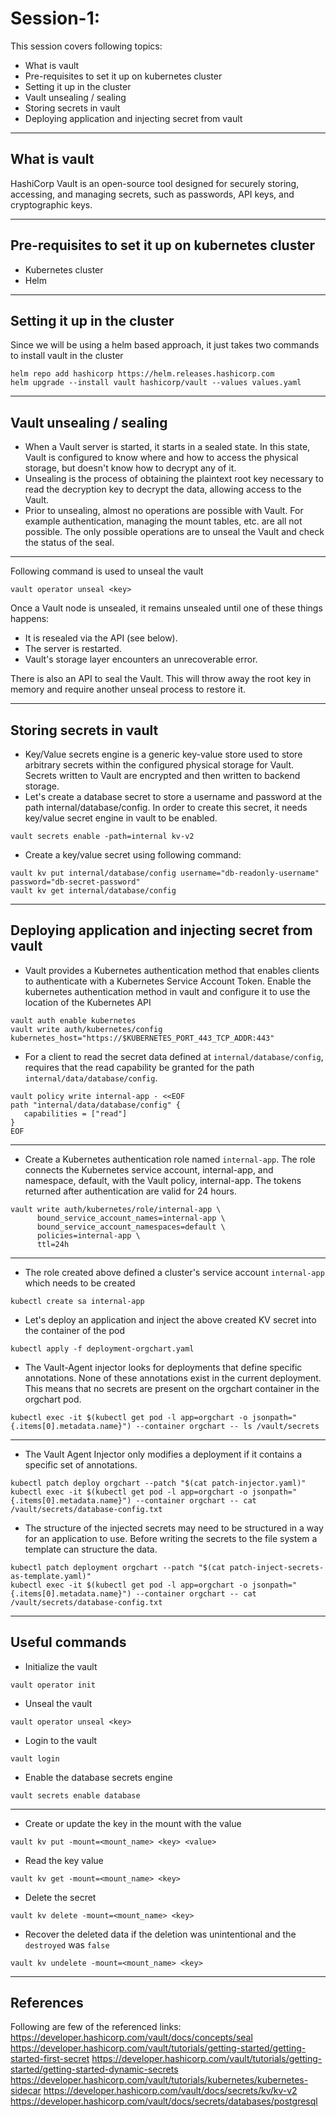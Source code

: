 # Session-1:

This session covers following topics:
- What is vault
- Pre-requisites to set it up on kubernetes cluster
- Setting it up in the cluster
- Vault unsealing / sealing
- Storing secrets in vault
- Deploying application and injecting secret from vault

---
## What is vault
HashiCorp Vault is an open-source tool designed for securely storing, accessing, and managing secrets, such as passwords, API keys, and cryptographic keys.

---
## Pre-requisites to set it up on kubernetes cluster
- Kubernetes cluster
- Helm

---
## Setting it up in the cluster
Since we will be using a helm based approach, it just takes two commands to install vault in the cluster
```
helm repo add hashicorp https://helm.releases.hashicorp.com
helm upgrade --install vault hashicorp/vault --values values.yaml
```

---
## Vault unsealing / sealing
- When a Vault server is started, it starts in a sealed state. In this state, Vault is configured to know where and how to access the physical storage, but doesn't know how to decrypt any of it.
- Unsealing is the process of obtaining the plaintext root key necessary to read the decryption key to decrypt the data, allowing access to the Vault.
- Prior to unsealing, almost no operations are possible with Vault. For example authentication, managing the mount tables, etc. are all not possible. The only possible operations are to unseal the Vault and check the status of the seal.

---
Following command is used to unseal the vault
```
vault operator unseal <key>
```

Once a Vault node is unsealed, it remains unsealed until one of these things happens:
- It is resealed via the API (see below).
- The server is restarted.
- Vault's storage layer encounters an unrecoverable error.

There is also an API to seal the Vault. This will throw away the root key in memory and require another unseal process to restore it.

---
## Storing secrets in vault
- Key/Value secrets engine is a generic key-value store used to store arbitrary secrets within the configured physical storage for Vault. Secrets written to Vault are encrypted and then written to backend storage.
- Let's create a database secret to store a username and password at the path internal/database/config. In order to create this secret, it needs key/value secret engine in vault to be enabled.
```
vault secrets enable -path=internal kv-v2
```
- Create a key/value secret using following command:
```
vault kv put internal/database/config username="db-readonly-username" password="db-secret-password"
vault kv get internal/database/config
```

---
## Deploying application and injecting secret from vault
- Vault provides a Kubernetes authentication method that enables clients to authenticate with a Kubernetes Service Account Token. Enable the kubernetes authentication method in vault and configure it to use the location of the Kubernetes API
```
vault auth enable kubernetes
vault write auth/kubernetes/config kubernetes_host="https://$KUBERNETES_PORT_443_TCP_ADDR:443"
```
- For a client to read the secret data defined at `internal/database/config`, requires that the read capability be granted for the path `internal/data/database/config`.
```
vault policy write internal-app - <<EOF
path "internal/data/database/config" {
   capabilities = ["read"]
}
EOF
```

---
- Create a Kubernetes authentication role named `internal-app`. The role connects the Kubernetes service account, internal-app, and namespace, default, with the Vault policy, internal-app. The tokens returned after authentication are valid for 24 hours.
```
vault write auth/kubernetes/role/internal-app \
      bound_service_account_names=internal-app \
      bound_service_account_namespaces=default \
      policies=internal-app \
      ttl=24h
```

---
- The role created above defined a cluster's service account `internal-app` which needs to be created
```
kubectl create sa internal-app
```
- Let's deploy an application and inject the above created KV secret into the container of the pod
```
kubectl apply -f deployment-orgchart.yaml
```
- The Vault-Agent injector looks for deployments that define specific annotations. None of these annotations exist in the current deployment. This means that no secrets are present on the orgchart container in the orgchart pod.
```
kubectl exec -it $(kubectl get pod -l app=orgchart -o jsonpath="{.items[0].metadata.name}") --container orgchart -- ls /vault/secrets
```

---
- The Vault Agent Injector only modifies a deployment if it contains a specific set of annotations.
```
kubectl patch deploy orgchart --patch "$(cat patch-injector.yaml)"
kubectl exec -it $(kubectl get pod -l app=orgchart -o jsonpath="{.items[0].metadata.name}") --container orgchart -- cat /vault/secrets/database-config.txt
```
- The structure of the injected secrets may need to be structured in a way for an application to use. Before writing the secrets to the file system a template can structure the data.
```
kubectl patch deployment orgchart --patch "$(cat patch-inject-secrets-as-template.yaml)"
kubectl exec -it $(kubectl get pod -l app=orgchart -o jsonpath="{.items[0].metadata.name}") --container orgchart -- cat /vault/secrets/database-config.txt
```

---
## Useful commands
- Initialize the vault
```
vault operator init
```
- Unseal the vault
```
vault operator unseal <key>
```
- Login to the vault
```
vault login
```
- Enable the database secrets engine
```
vault secrets enable database
```

---
- Create or update the key in the mount with the value
```
vault kv put -mount=<mount_name> <key> <value>
```
- Read the key value
```
vault kv get -mount=<mount_name> <key>
```
- Delete the secret
```
vault kv delete -mount=<mount_name> <key>
```
- Recover the deleted data if the deletion was unintentional and the `destroyed` was `false`
```
vault kv undelete -mount=<mount_name> <key>
```

---
## References
Following are few of the referenced links:
https://developer.hashicorp.com/vault/docs/concepts/seal
https://developer.hashicorp.com/vault/tutorials/getting-started/getting-started-first-secret
https://developer.hashicorp.com/vault/tutorials/getting-started/getting-started-dynamic-secrets
https://developer.hashicorp.com/vault/tutorials/kubernetes/kubernetes-sidecar
https://developer.hashicorp.com/vault/docs/secrets/kv/kv-v2
https://developer.hashicorp.com/vault/docs/secrets/databases/postgresql


